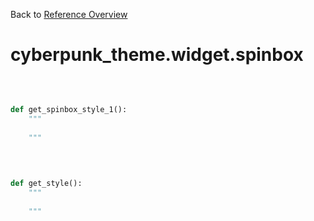 
Back to [Reference Overview](https://github.com/pyrustic/cyberpunk-theme/blob/master/docs/reference/README.md)

# cyberpunk\_theme.widget.spinbox



<br>


```python

def get_spinbox_style_1():
    """
    
    """

```

<br>

```python

def get_style():
    """
    
    """

```

